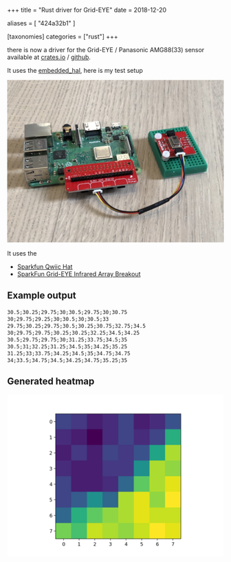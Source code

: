 +++
title = "Rust driver for Grid-EYE"
date = 2018-12-20

aliases = [
  "424a32b1"
]

[taxonomies]
categories = ["rust"]
+++

there is now a driver for the Grid-EYE / Panasonic AMG88(33) sensor available at
[crates.io](https://crates.io/crates/grideye) / [github](https://github.com/uwearzt/grideye).

It uses the [embedded_hal](https://crates.io/crates/embedded-hal), here is my test setup

<!-- more -->

![Test setup](rpi_grideye.jpg)

It uses the

* [Sparkfun Qwiic Hat](https://www.sparkfun.com/products/14459)
* [SparkFun Grid-EYE Infrared Array Breakout](https://www.sparkfun.com/products/14607)

## Example output

```csv
30.5;30.25;29.75;30;30.5;29.75;30;30.75
30;29.75;29.25;30;30.5;30;30.5;33
29.75;30.25;29.75;30.5;30.25;30.75;32.75;34.5
30;29.75;29.75;30.25;30.25;32.25;34.5;34.25
30.5;29.75;29.75;30;31.25;33.75;34.5;35
30.5;31;32.25;31.25;34.5;35;34.25;35.25
31.25;33;33.75;34.25;34.5;35;34.75;34.75
34;33.5;34.75;34.5;34.25;34.75;35.25;35
```

## Generated heatmap

![Heatmap](heatmap.png)
